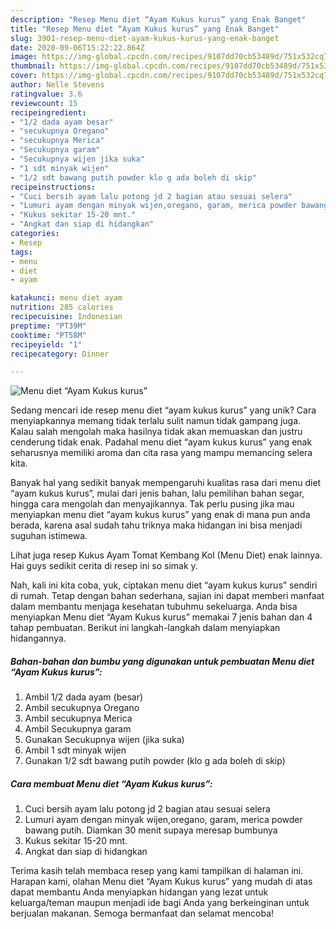 ```yaml
---
description: "Resep Menu diet “Ayam Kukus kurus” yang Enak Banget"
title: "Resep Menu diet “Ayam Kukus kurus” yang Enak Banget"
slug: 3901-resep-menu-diet-ayam-kukus-kurus-yang-enak-banget
date: 2020-09-06T15:22:22.864Z
image: https://img-global.cpcdn.com/recipes/9107dd70cb53489d/751x532cq70/menu-diet-ayam-kukus-kurus-foto-resep-utama.jpg
thumbnail: https://img-global.cpcdn.com/recipes/9107dd70cb53489d/751x532cq70/menu-diet-ayam-kukus-kurus-foto-resep-utama.jpg
cover: https://img-global.cpcdn.com/recipes/9107dd70cb53489d/751x532cq70/menu-diet-ayam-kukus-kurus-foto-resep-utama.jpg
author: Nelle Stevens
ratingvalue: 3.6
reviewcount: 15
recipeingredient:
- "1/2 dada ayam besar"
- "secukupnya Oregano"
- "secukupnya Merica"
- "Secukupnya garam"
- "Secukupnya wijen jika suka"
- "1 sdt minyak wijen"
- "1/2 sdt bawang putih powder klo g ada boleh di skip"
recipeinstructions:
- "Cuci bersih ayam lalu potong jd 2 bagian atau sesuai selera"
- "Lumuri ayam dengan minyak wijen,oregano, garam, merica powder bawang putih. Diamkan 30 menit supaya meresap bumbunya"
- "Kukus sekitar 15-20 mnt."
- "Angkat dan siap di hidangkan"
categories:
- Resep
tags:
- menu
- diet
- ayam

katakunci: menu diet ayam 
nutrition: 285 calories
recipecuisine: Indonesian
preptime: "PT39M"
cooktime: "PT58M"
recipeyield: "1"
recipecategory: Dinner

---
```



![Menu diet “Ayam Kukus kurus”](https://img-global.cpcdn.com/recipes/9107dd70cb53489d/751x532cq70/menu-diet-ayam-kukus-kurus-foto-resep-utama.jpg)

Sedang mencari ide resep menu diet “ayam kukus kurus” yang unik? Cara menyiapkannya memang tidak terlalu sulit namun tidak gampang juga. Kalau salah mengolah maka hasilnya tidak akan memuaskan dan justru cenderung tidak enak. Padahal menu diet “ayam kukus kurus” yang enak seharusnya memiliki aroma dan cita rasa yang mampu memancing selera kita.

Banyak hal yang sedikit banyak mempengaruhi kualitas rasa dari menu diet “ayam kukus kurus”, mulai dari jenis bahan, lalu pemilihan bahan segar, hingga cara mengolah dan menyajikannya. Tak perlu pusing jika mau menyiapkan menu diet “ayam kukus kurus” yang enak di mana pun anda berada, karena asal sudah tahu triknya maka hidangan ini bisa menjadi suguhan istimewa.

Lihat juga resep Kukus Ayam Tomat Kembang Kol (Menu Diet) enak lainnya. Hai guys sedikit cerita di resep ini so simak y.


Nah, kali ini kita coba, yuk, ciptakan menu diet “ayam kukus kurus” sendiri di rumah. Tetap dengan bahan sederhana, sajian ini dapat memberi manfaat dalam membantu menjaga kesehatan tubuhmu sekeluarga. Anda bisa menyiapkan Menu diet “Ayam Kukus kurus” memakai 7 jenis bahan dan 4 tahap pembuatan. Berikut ini langkah-langkah dalam menyiapkan hidangannya.

<!--inarticleads1-->

##### Bahan-bahan dan bumbu yang digunakan untuk pembuatan Menu diet “Ayam Kukus kurus”:

1. Ambil 1/2 dada ayam (besar)
1. Ambil secukupnya Oregano
1. Ambil secukupnya Merica
1. Ambil Secukupnya garam
1. Gunakan Secukupnya wijen (jika suka)
1. Ambil 1 sdt minyak wijen
1. Gunakan 1/2 sdt bawang putih powder (klo g ada boleh di skip)




<!--inarticleads2-->

##### Cara membuat Menu diet “Ayam Kukus kurus”:

1. Cuci bersih ayam lalu potong jd 2 bagian atau sesuai selera
1. Lumuri ayam dengan minyak wijen,oregano, garam, merica powder bawang putih. Diamkan 30 menit supaya meresap bumbunya
1. Kukus sekitar 15-20 mnt.
1. Angkat dan siap di hidangkan




Terima kasih telah membaca resep yang kami tampilkan di halaman ini. Harapan kami, olahan Menu diet “Ayam Kukus kurus” yang mudah di atas dapat membantu Anda menyiapkan hidangan yang lezat untuk keluarga/teman maupun menjadi ide bagi Anda yang berkeinginan untuk berjualan makanan. Semoga bermanfaat dan selamat mencoba!
